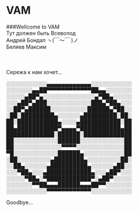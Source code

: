 # VAM
###Wellcome to VAM <br>
Тут должен быть Всеволод <br>
Андрей Бондал ヽ(￣～￣ )ノ <br>
Беляев Максим <br>
<br><br><br>
Сережа к нам хочет...
 <br>

░░░░░░░░░░░▄▄▄▄▄▄▄▄▄▄▄▄░░░░░░░░░░░ <br>
░░░░░░░▄▄██▀▀▀▀▀▀▀▀▀▀▀▀██▄▄░░░░░░░ <br>
░░░░░▄██▀▄░░░░░░░░░░░░░░▄▀██▄░░░░░ <br>
░░░▄██▀▄███░░░░░░░░░░░░███▄▀██▄░░░ <br>
░░██▀▄██████░░░░░░░░░░██████▄▀██░░ <br>
░██░█████████▄░░░░░░▄█████████░██░ <br>
██░███████████▄░░░░▄███████████░██ <br>
██▄███████████▀▄▄▄▄▀███████████▄██ <br>
█████████████░██████░█████████████ <br>
██░░░░░░░░░░░░██████░░░░░░░░░░░░██ <br>
██░░░░░░░░░░░░░▀▀▀▀░░░░░░░░░░░░░██ <br>
▀█░░░░░░░░░░░░██████▄░░░░░░░░░░░██ <br>
░██░░░░░░░░░▄████████▄░░░░░░░░░██░ <br>
░░██▄░░░░░░▄██████████▄░░░░░░▄██░░ <br>
░░░▀██▄░░░▄████████████▄░░░▄██▀░░░ <br>
░░░░░▀██▄░▀████████████▀░▄██▀░░░░░ <br>
░░░░░░░▀▀██▄▄▄██████▄▄▄██▀▀░░░░░░░ <br>
░░░░░░░░░░░▀▀▀▀▀▀▀▀▀▀▀▀░░░░░░░░░░░ <br>

Goodbye...